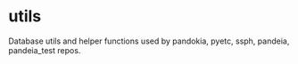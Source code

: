 # utils

Database utils and helper functions used by pandokia, pyetc, ssph, pandeia, pandeia_test repos.
